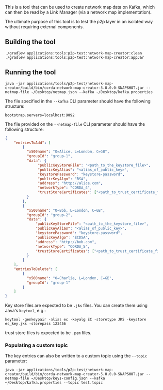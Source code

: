 This is a tool that can be used to create network map data on Kafka, which can then be read by a Link Manager (via a network map implementation). 

The ultimate purpose of this tool is to test the p2p layer in an isolated way without requiring external components.

## Building the tool
```
./gradlew applications:tools:p2p-test:network-map-creator:clean
./gradlew applications:tools:p2p-test:network-map-creator:appJar
```

## Running the tool

```
java -jar applications/tools/p2p-test/network-map-creator/build/bin/corda-network-map-creator-5.0.0.0-SNAPSHOT.jar --netmap-file ~/Desktop/netmap.json --kafka ~/Desktop/kafka.properties
```

The file specified in the `--kafka` CLI parameter should have the following structure:
```
bootstrap.servers=localhost:9092
```

The file provided on the `--netmap-file` CLI parameter should have the following structure:
```json
{
    "entriesToAdd": [
        {
          "x500name": "O=Alice, L=London, C=GB",
          "groupId": "group-1",
          "data": {
               "publicKeyStoreFile": "<path_to_the_keystore_file>",
               "publicKeyAlias": "<alias_of_public_key>", 
               "keystorePassword": "keystore-password",
               "publicKeyAlgo": "RSA",
               "address": "http://alice.com",
               "networkType": "CORDA_4",
               "trustStoreCertificates": ["<path_to_trust_certificate_files>"]
          }
        },
        {
          "x500name": "O=Bob, L=London, C=GB",
          "groupId": "group-2",
          "data": {
              "publicKeyStoreFile": "<path_to_the_keystore_file>",
              "publicKeyAlias": "<alias_of_public_key>", 
              "keystorePassword": "keystore-password",
              "publicKeyAlgo": "ECDSA",
              "address": "http://bob.com",
              "networkType": "CORDA_5",
              "trustStoreCertificates": ["<path_to_trust_certificate_files>"]
          }
        }
    ],
    "entriesToDelete": [
        {
          "x500name": "O=Charlie, L=London, C=GB",
          "groupId": "group-1"
        }
    ]
}
```

Key store files are expected to be `.jks` files. You can create them using Java's `keytool`, e.g.:
```
keytool -genkeypair -alias ec -keyalg EC -storetype JKS -keystore ec_key.jks -storepass 123456
```

trust store files is expected to be `.pem` files.

### Populating a custom topic

The key entries can also be written to a custom topic using the `--topic` parameter:
```
java -jar applications/tools/p2p-test/network-map-creator/build/bin/corda-network-map-creator-5.0.0.0-SNAPSHOT.jar --netmap-file ~/Desktop/keys-config.json --kafka ~/Desktop/kafka.properties --topic test.topic
```